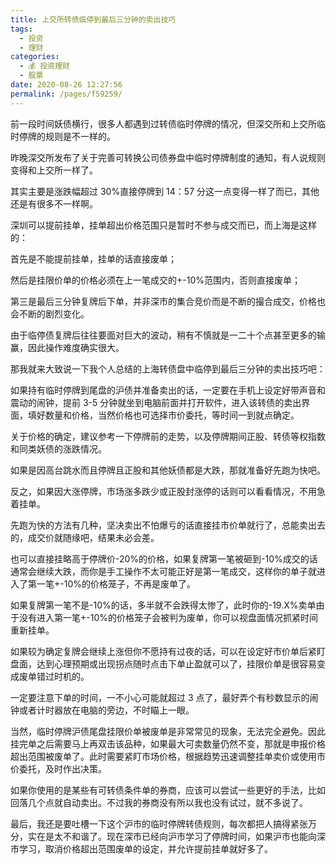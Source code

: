 ```yaml
---
title: 上交所转债临停到最后三分钟的卖出技巧
tags: 
  - 投资
  - 理财
categories: 
  - 💰 投资理财
  - 股票
date: 2020-08-26 12:27:56
permalink: /pages/f59259/
---
```


前一段时间妖债横行，很多人都遇到过转债临时停牌的情况，但深交所和上交所临时停牌的规则是不一样的。



昨晚深交所发布了关于完善可转换公司债券盘中临时停牌制度的通知，有人说规则变得和上交所一样了。



其实主要是涨跌幅超过 30%直接停牌到 14：57 分这一点变得一样了而已，其他还是有很多不一样啊。



深圳可以提前挂单，挂单超出价格范围只是暂时不参与成交而已，而上海是这样的：



首先是不能提前挂单，挂单的话直接废单；



然后是挂限价单的价格必须在上一笔成交的+-10%范围内，否则直接废单；



第三是最后三分钟复牌后下单，并非深市的集合竞价而是不断的撮合成交，价格也会不断的剧烈变化。



由于临停债复牌后往往要面对巨大的波动，稍有不慎就是一二十个点甚至更多的输赢，因此操作难度确实很大。



那我就来大致说一下我个人总结的上海转债盘中临停到最后三分钟的卖出技巧吧：



如果持有临时停牌到尾盘的沪债并准备卖出的话，一定要在手机上设定好带声音和震动的闹钟，提前 3-5 分钟就坐到电脑前面并打开软件，进入该转债的卖出界面，填好数量和价格，当然价格也可选择市价委托，等时间一到就点确定。



关于价格的确定，建议参考一下停牌前的走势，以及停牌期间正股、转债等权指数和同类妖债的涨跌情况。



如果是因高台跳水而且停牌且正股和其他妖债都是大跌，那就准备好先跑为快吧。



反之，如果因大涨停牌，市场涨多跌少或正股封涨停的话则可以看看情况，不用急着挂单。



先跑为快的方法有几种，坚决卖出不怕爆亏的话直接挂市价单就行了，总能卖出去的，成交价就随缘吧，结果未必会差。



也可以直接挂略高于停牌价-20%的价格，如果复牌第一笔被砸到-10%成交的话通常会继续大跌，而你是手工操作不太可能正好是第一笔成交，这样你的单子就进入了第一笔+-10%的价格笼子，不再是废单了。



如果复牌第一笔不是-10%的话，多半就不会跌得太惨了，此时你的-19.X%卖单由于没有进入第一笔+-10%的价格笼子会被判为废单，你可以视盘面情况抓紧时间重新挂单。



如果较为确定复牌会继续上涨但你不愿持有过夜的话，可以在设定好市价单后紧盯盘面，达到心理预期或出现拐点随时点击下单止盈就可以了，挂限价单是很容易变成废单错过时机的。



一定要注意下单的时间，一不小心可能就超过 3 点了，最好弄个有秒数显示的闹钟或者计时器放在电脑的旁边，不时瞄上一眼。



当然，临时停牌沪债尾盘挂限价单被废单是非常常见的现象，无法完全避免。因此挂完单之后需要马上再双击该品种，如果最大可卖数量仍然不变，那就是申报价格超出范围被废单了。此时需要紧盯市场价格，根据趋势迅速调整挂单卖价或使用市价委托，及时作出决策。



如果你使用的是某些有可转债条件单的券商，应该可以尝试一些更好的手法，比如回落几个点就自动卖出。不过我的券商没有所以我也没有试过，就不多说了。



最后，我还是要吐槽一下这个沪市的临时停牌转债规则，每次都把人搞得紧张万分，实在是太不和谐了。现在深市已经向沪市学习了停牌时间，如果沪市也能向深市学习，取消价格超出范围废单的设定，并允许提前挂单就好多了。